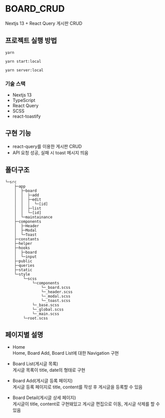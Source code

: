 <!-- TODO: 리드미 정리 -->
<!-- 1. 프로젝트 실행방법 -->
<!-- 2. 스택 -->
<!-- 3. 구현 기능 -->
<!-- 4. 폴더 구조 -->
<!-- 4. 페이지별 설명 -->

# BOARD_CRUD
Nextjs 13 + React Query 게시판 CRUD   
   
## 프로젝트 실행 방법
```
yarn

yarn start:local

yarn server:local
```
   
### 기술 스택
- Nextjs 13
- TypeScript
- React Query
- SCSS
- react-toastify

## 구현 기능   
- react-query를 이용한 게시판 CRUD   
- API 요청 성공, 실패 시 toast 메시지 띄움   
   
## 폴더구조   
```
└─src
    ├─app
    │  ├─board
    │  │  ├─add
    │  │  ├─edit
    │  │  │  └─[id]
    │  │  ├─list
    │  │  └─[id]
    │  └─maintainance
    ├─components
    │  ├─Header
    │  ├─Modal
    │  └─Toast
    ├─constants
    ├─helper
    ├─hooks
    │  ├─board
    │  └─input
    ├─public
    ├─queries
    ├─static
    └─style
        └─scss
            └─components
                └─_board.scss
                └─_header.scss
                └─_modal.scss
                └─_toast.scss
            └─_base.scss
            └─_global.scss
            └─_main.scss
        └─root.scss
``` 
   
## 페이지별 설명   
- Home   
   Home, Board Add, Board List에 대한 Navigation 구현
   
- Board List(게시글 목록)   
   게시글 목록이 title, date의 형태로 구현  
   
- Board Add(게시글 등록 페이지)   
   게시글 등록 페이지로 title, content를 작성 후 게시글을 등록할 수 있음    
   
- Board Detail(게시글 상세 페이지)   
   게시글이 title, content로 구현돼있고 게시글 편집으로 이동, 게시글 삭제를 할 수 있음
